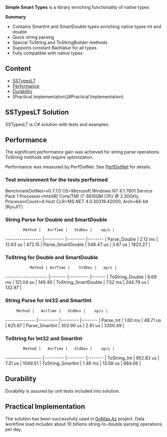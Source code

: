 **Simple Smart Types** is a library enriching functionality of native types

**Summary**

* Contains SmartInt and SmartDouble types enriching native types int and double
* Quick string parsing
* Special ToString and ToStringBuilder methods
* Supports constant BadValue for all types
* Fully compatible with native types

## Content

* [SSTypesLT](#SSTypesLT)
* [Performance](#Performance)
* [Durability](#Durability)
* [Practical Implementation](#Practical Implementation)

## SSTypesLT Solution

SSTypesLT is C# solution with tests and examples.


## Performance

The significant performance gain was achieved for string parse operations. ToString methods still require optimization.

Performance was measured by PerfDotNet. See [PerfDotNet](https://github.com/PerfDotNet) for details.

### Test environment for the tests performed

BenchmarkDotNet=v0.7.7.0
OS=Microsoft Windows NT 6.1.7601 Service Pack 1
Processor=Intel(R) Core(TM) i7-3610QM CPU @ 2.30GHz, ProcessorCount=4
Host CLR=MS.NET 4.0.30319.42000, Arch=64-bit  [RyuJIT]


### String Parse for Double and SmartDouble

            Method |   AvrTime |   StdDev |    op/s |
------------------ |---------- |--------- |-------- |
      Parse_Double |   2.12 ms | 12.63 us |  472.15 |
 Parse_SmartDouble | 548.47 us |  3.87 us | 1823.27 |


### ToString for Double and SmartDouble

               Method | AvrTime |    StdDev |   op/s |
--------------------- |-------- |---------- |------- |
      ToString_Double | 6.69 ms | 121.04 us | 149.46 |
 ToString_SmartDouble | 7.52 ms | 244.79 us | 132.97 |


### String Parse for Int32 and SmartInt

         Method |   AvrTime |   StdDev |    op/s |
--------------- |---------- |--------- |-------- |
      Parse_Int |   1.60 ms | 48.71 us |  625.87 |
 Parse_SmartInt | 302.99 us |  2.81 us | 3300.49 |


### ToString for Int32 and SmartInt

            Method |   AvrTime |   StdDev |    op/s |
------------------ |---------- |--------- |-------- |
      ToString_Int | 952.83 us |  7.31 us | 1049.51 |
 ToString_SmartInt |   1.46 ms | 13.58 us |  684.06 |


## Durability

Durability is assured by unit tests included into solution.


## Practical Implementation

The solution has been successfully used in [GoMap.Az](http://gomap.az) project. Data workflow load includes about 10 billions string-to-double parsing operations per day.
